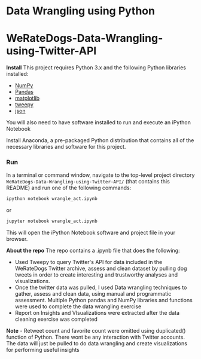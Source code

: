 # Data Wrangling using Python
# WeRateDogs-Data-Wrangling-using-Twitter-API

**Install**
This project requires Python 3.x and the following Python libraries installed:

- [NumPy](http://www.numpy.org/)
- [Pandas](http://pandas.pydata.org)
- [matplotlib](http://matplotlib.org/)
- [tweepy](https://www.tweepy.org/)
- [json](https://docs.python.org/3/library/json.html)

You will also need to have software installed to run and execute an iPython Notebook

Install Anaconda, a pre-packaged Python distribution that contains all of the necessary libraries and software for this project.

### Run

In a terminal or command window, navigate to the top-level project directory `WeRateDogs-Data-Wrangling-using-Twitter-API/` (that contains this README) and run one of the following commands:

```bash
ipython notebook wrangle_act.ipynb
```  
or
```bash
jupyter notebook wrangle_act.ipynb
```

This will open the iPython Notebook software and project file in your browser.


**About the repo**
The repo contains a .ipynb file that does the following:
- Used Tweepy to query Twitter's API for data included in the WeRateDogs Twitter archive, assess and clean dataset by pulling dog tweets in order to create interesting and trustworthy analyses and visualizations. 
- Once the twitter data was pulled, I used Data wrangling techniques to gather, assess and clean data, using manual and programmatic assessment. Multiple Python pandas and NumPy libraries and functions were used to complete the data wrangling exercise
- Report on Insights and VIsualizations were extracted after the data cleaning exercise was completed

**Note** - Retweet count and favorite count were omitted using duplicated() function of Python. There wont be any interaction with Twitter accounts. The data will just be pulled to do data wrangling and create visualizations for performing useful insights

